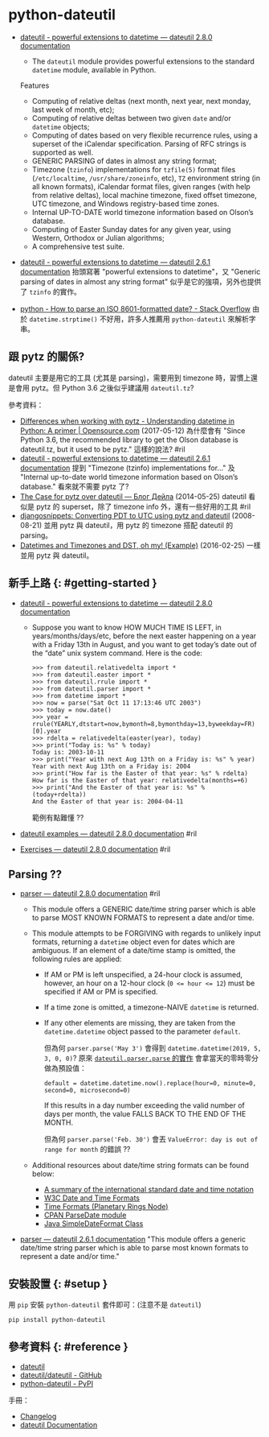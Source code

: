 # python-dateutil

  - [dateutil \- powerful extensions to datetime — dateutil 2\.8\.0 documentation](https://dateutil.readthedocs.io/en/stable/)

      - The `dateutil` module provides powerful extensions to the standard `datetime` module, available in Python.

    Features

      - Computing of relative deltas (next month, next year, next monday, last week of month, etc);
      - Computing of relative deltas between two given `date` and/or `datetime` objects;
      - Computing of dates based on very flexible recurrence rules, using a superset of the iCalendar specification. Parsing of RFC strings is supported as well.
      - GENERIC PARSING of dates in almost any string format;
      - Timezone (`tzinfo`) implementations for `tzfile(5)` format files (`/etc/localtime`, `/usr/share/zoneinfo`, etc), `TZ` environment string (in all known formats), iCalendar format files, given ranges (with help from relative deltas), local machine timezone, fixed offset timezone, UTC timezone, and Windows registry-based time zones.
      - Internal UP-TO-DATE world timezone information based on Olson’s database.
      - Computing of Easter Sunday dates for any given year, using Western, Orthodox or Julian algorithms;
      - A comprehensive test suite.

  - [dateutil \- powerful extensions to datetime — dateutil 2\.6\.1 documentation](https://dateutil.readthedocs.io/en/stable/) 抬頭寫著 "powerful extensions to datetime"，又 "Generic parsing of dates in almost any string format" 似乎是它的強項，另外也提供了 `tzinfo` 的實作。
  - [python \- How to parse an ISO 8601\-formatted date? \- Stack Overflow](https://stackoverflow.com/questions/127803/) 由於 `datetime.strptime()` 不好用，許多人推薦用 `python-dateutil` 來解析字串。

## 跟 pytz 的關係?

dateutil 主要是用它的工具 (尤其是 parsing)，需要用到 timezone 時，習慣上還是會用 pytz。但 Python 3.6 之後似乎建議用 `dateutil.tz`?

參考資料：

  - [Differences when working with pytz - Understanding datetime in Python: A primer \| Opensource\.com](https://opensource.com/article/17/5/understanding-datetime-python-primer) (2017-05-12) 為什麼會有 "Since Python 3.6, the recommended library to get the Olson database is dateutil.tz, but it used to be pytz." 這樣的說法? #ril
  - [dateutil \- powerful extensions to datetime — dateutil 2\.6\.1 documentation](https://dateutil.readthedocs.io/en/stable/) 提到 "Timezone (tzinfo) implementations for..." 及 "Internal up-to-date world timezone information based on Olson’s database." 看來就不需要 pytz 了?
  - [The Case for pytz over dateutil — Блог Дейла](http://www.assert.cc/2014/05/25/which-python-time-zone-library.html) (2014-05-25) dateutil 看似是 pytz 的 superset，除了 timezone info 外，還有一些好用的工具 #ril
  - [djangosnippets: Converting PDT to UTC using pytz and dateutil](https://www.djangosnippets.org/snippets/995/) (2008-08-21) 並用 pytz 與 dateutil，用 pytz 的 timezone 搭配 dateutil 的 parsing。
  - [Datetimes and Timezones and DST, oh my\! \(Example\)](https://coderwall.com/p/7t3qdq/datetimes-and-timezones-and-dst-oh-my) (2016-02-25) 一樣並用 pytz 與 dateutil。

## 新手上路 {: #getting-started }

  - [dateutil \- powerful extensions to datetime — dateutil 2\.8\.0 documentation](https://dateutil.readthedocs.io/en/stable/#quick-example)

      - Suppose you want to know HOW MUCH TIME IS LEFT, in years/months/days/etc, before the next easter happening on a year with a Friday 13th in August, and you want to get today’s date out of the “date” unix system command. Here is the code:

            >>> from dateutil.relativedelta import *
            >>> from dateutil.easter import *
            >>> from dateutil.rrule import *
            >>> from dateutil.parser import *
            >>> from datetime import *
            >>> now = parse("Sat Oct 11 17:13:46 UTC 2003")
            >>> today = now.date()
            >>> year = rrule(YEARLY,dtstart=now,bymonth=8,bymonthday=13,byweekday=FR)[0].year
            >>> rdelta = relativedelta(easter(year), today)
            >>> print("Today is: %s" % today)
            Today is: 2003-10-11
            >>> print("Year with next Aug 13th on a Friday is: %s" % year)
            Year with next Aug 13th on a Friday is: 2004
            >>> print("How far is the Easter of that year: %s" % rdelta)
            How far is the Easter of that year: relativedelta(months=+6)
            >>> print("And the Easter of that year is: %s" % (today+rdelta))
            And the Easter of that year is: 2004-04-11

        範例有點難懂 ??

  - [dateutil examples — dateutil 2\.8\.0 documentation](https://dateutil.readthedocs.io/en/stable/examples.html) #ril
  - [Exercises — dateutil 2\.8\.0 documentation](https://dateutil.readthedocs.io/en/stable/exercises/index.html) #ril

## Parsing ??

  - [parser — dateutil 2\.8\.0 documentation](https://dateutil.readthedocs.io/en/stable/parser.html) #ril

      - This module offers a GENERIC date/time string parser which is able to parse MOST KNOWN FORMATS to represent a date and/or time.

      - This module attempts to be FORGIVING with regards to unlikely input formats, returning a `datetime` object even for dates which are ambiguous. If an element of a date/time stamp is omitted, the following rules are applied:

          - If AM or PM is left unspecified, a 24-hour clock is assumed, however, an hour on a 12-hour clock (`0 <= hour <= 12`) must be specified if AM or PM is specified.

          - If a time zone is omitted, a timezone-NAIVE `datetime` is returned.

          - If any other elements are missing, they are taken from the `datetime.datetime` object passed to the parameter `default`.

            但為何 `parser.parse('May 3')` 會得到 `datetime.datetime(2019, 5, 3, 0, 0)`? 原來 [`dateutil.parser.parse` 的實作](https://github.com/dateutil/dateutil/blob/2.8.0/dateutil/parser/_parser.py#L642) 會拿當天的零時零分做為預設值：

                default = datetime.datetime.now().replace(hour=0, minute=0, second=0, microsecond=0)

            If this results in a day number exceeding the valid number of days per month, the value FALLS BACK TO THE END OF THE MONTH.

            但為何 `parser.parse('Feb. 30')` 會丟 `ValueError: day is out of range for month` 的錯誤 ??

      - Additional resources about date/time string formats can be found below:

          - [A summary of the international standard date and time notation](http://www.cl.cam.ac.uk/~mgk25/iso-time.html)
          - [W3C Date and Time Formats](http://www.w3.org/TR/NOTE-datetime)
          - [Time Formats (Planetary Rings Node)](https://pds-rings.seti.org/tools/time_formats.html)
          - [CPAN ParseDate module](http://search.cpan.org/~muir/Time-modules-2013.0912/lib/Time/ParseDate.pm)
          - [Java SimpleDateFormat Class](https://docs.oracle.com/javase/6/docs/api/java/text/SimpleDateFormat.html)

  - [parser — dateutil 2\.6\.1 documentation](http://dateutil.readthedocs.io/en/stable/parser.html) "This module offers a generic date/time string parser which is able to parse most known formats to represent a date and/or time."

## 安裝設置 {: #setup }

用 `pip` 安裝 `python-dateutil` 套件即可：(注意不是 `dateutil`)

```
pip install python-dateutil
```

## 參考資料 {: #reference }

  - [dateutil](https://dateutil.readthedocs.io/en/stable/)
  - [dateutil/dateutil - GitHub](https://github.com/dateutil/dateutil/)
  - [python-dateutil - PyPI](https://pypi.python.org/pypi/python-dateutil)

手冊：

  - [Changelog](https://dateutil.readthedocs.io/en/stable/changelog.html)
  - [dateutil Documentation](https://dateutil.readthedocs.io/en/stable/)
